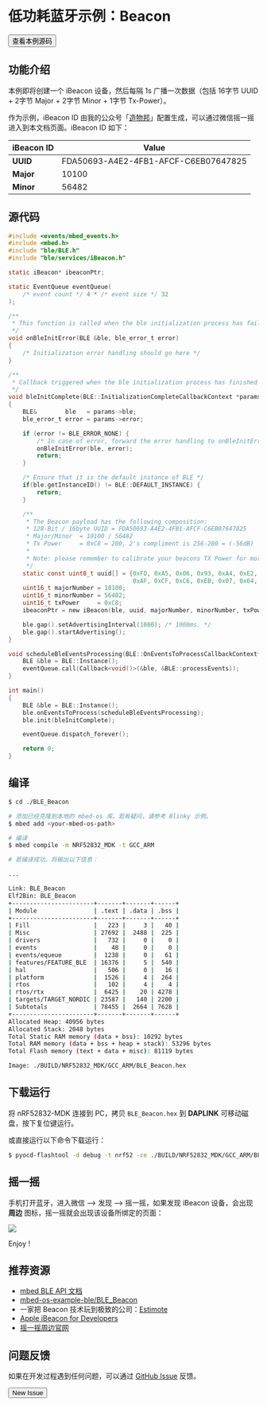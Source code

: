 # 低功耗蓝牙示例：Beacon

<a href="https://github.com/makerdiary/mbed-os-example-ble/tree/master/BLE_Beacon"><button data-md-color-primary="indigo">查看本例源码</button></a>

## 功能介绍
本例即将创建一个 iBeacon 设备，然后每隔 1s 广播一次数据（包括 16字节 UUID + 2字节 Major + 2字节 Minor + 1字节 Tx-Power）。

作为示例，iBeacon ID 由我的公众号「[造物邦](http://weixin.sogou.com/weixin?type=1&query=zaowubang&ie=utf8)」配置生成，可以通过微信摇一摇进入到本文档页面。iBeacon ID 如下：

| iBeacon ID | Value |
| ---------- | ----- |
| **UUID**   | FDA50693-A4E2-4FB1-AFCF-C6EB07647825 |
| **Major**  | 10100 |
| **Minor**  | 56482 |


## 源代码

``` c
#include <events/mbed_events.h>
#include <mbed.h>
#include "ble/BLE.h"
#include "ble/services/iBeacon.h"

static iBeacon* ibeaconPtr;

static EventQueue eventQueue(
    /* event count */ 4 * /* event size */ 32    
);

/**
 * This function is called when the ble initialization process has failled
 */
void onBleInitError(BLE &ble, ble_error_t error)
{
    /* Initialization error handling should go here */
}

/**
 * Callback triggered when the ble initialization process has finished
 */
void bleInitComplete(BLE::InitializationCompleteCallbackContext *params)
{
    BLE&        ble   = params->ble;
    ble_error_t error = params->error;

    if (error != BLE_ERROR_NONE) {
        /* In case of error, forward the error handling to onBleInitError */
        onBleInitError(ble, error);
        return;
    }

    /* Ensure that it is the default instance of BLE */
    if(ble.getInstanceID() != BLE::DEFAULT_INSTANCE) {
        return;
    }

    /**
     * The Beacon payload has the following composition:
     * 128-Bit / 16byte UUID = FDA50693-A4E2-4FB1-AFCF-C6EB07647825
     * Major/Minor  = 10100 / 56482
     * Tx Power     = 0xC8 = 200, 2's compliment is 256-200 = (-56dB)
     *
     * Note: please remember to calibrate your beacons TX Power for more accurate results.
     */
    static const uint8_t uuid[] = {0xFD, 0xA5, 0x06, 0x93, 0xA4, 0xE2, 0x4F, 0xB1,
                                   0xAF, 0xCF, 0xC6, 0xEB, 0x07, 0x64, 0x78, 0x25};
    uint16_t majorNumber = 10100;
    uint16_t minorNumber = 56482;
    uint16_t txPower     = 0xC8;
    ibeaconPtr = new iBeacon(ble, uuid, majorNumber, minorNumber, txPower);

    ble.gap().setAdvertisingInterval(1000); /* 1000ms. */
    ble.gap().startAdvertising();
}

void scheduleBleEventsProcessing(BLE::OnEventsToProcessCallbackContext* context) {
    BLE &ble = BLE::Instance();
    eventQueue.call(Callback<void()>(&ble, &BLE::processEvents));
}

int main()
{
    BLE &ble = BLE::Instance();
    ble.onEventsToProcess(scheduleBleEventsProcessing);
    ble.init(bleInitComplete);

    eventQueue.dispatch_forever();

    return 0;
}
```


## 编译

``` sh
$ cd ./BLE_Beacon

# 添加已经克隆到本地的 mbed-os 库。若有疑问，请参考 Blinky 示例。
$ mbed add <your-mbed-os-path>

# 编译
$ mbed compile -m NRF52832_MDK -t GCC_ARM

# 若编译成功，将输出以下信息：

...

Link: BLE_Beacon
Elf2Bin: BLE_Beacon
+-----------------------+-------+-------+------+
| Module                | .text | .data | .bss |
+-----------------------+-------+-------+------+
| Fill                  |   223 |     3 |   40 |
| Misc                  | 27692 |  2488 |  225 |
| drivers               |   732 |     0 |    0 |
| events                |    48 |     0 |    0 |
| events/equeue         |  1238 |     0 |   61 |
| features/FEATURE_BLE  | 16376 |     5 |  540 |
| hal                   |   506 |     0 |   16 |
| platform              |  1526 |     4 |  264 |
| rtos                  |   102 |     4 |    4 |
| rtos/rtx              |  6425 |    20 | 4278 |
| targets/TARGET_NORDIC | 23587 |   140 | 2200 |
| Subtotals             | 78455 |  2664 | 7628 |
+-----------------------+-------+-------+------+
Allocated Heap: 40956 bytes
Allocated Stack: 2048 bytes
Total Static RAM memory (data + bss): 10292 bytes
Total RAM memory (data + bss + heap + stack): 53296 bytes
Total Flash memory (text + data + misc): 81119 bytes

Image: ./BUILD/NRF52832_MDK/GCC_ARM/BLE_Beacon.hex
```

## 下载运行
将 nRF52832-MDK 连接到 PC，拷贝 `BLE_Beacon.hex` 到 **DAPLINK** 可移动磁盘，按下复位键运行。

或直接运行以下命令下载运行：

``` sh
$ pyocd-flashtool -d debug -t nrf52 -ce ./BUILD/NRF52832_MDK/GCC_ARM/BLE_Beacon.hex

```

## 摇一摇
手机打开蓝牙，进入微信 --> 发现 --> 摇一摇，如果发现 iBeacon 设备，会出现 **周边** 图标，摇一摇就会出现该设备所绑定的页面：

![](https://img.makerdiary.co/wiki/nrf52832mdk/mbed-beacon-weixin-wiki.png)

Enjoy !

## 推荐资源
* [mbed BLE API 文档](https://docs.mbed.com/docs/mbed-os-api-reference/en/latest/APIs/communication/ble/)
* [mbed-os-example-ble/BLE_Beacon](https://github.com/makerdiary/mbed-os-example-ble/tree/master/BLE_Beacon)
* 一家把 Beacon 技术玩到极致的公司：[Estimote](http://developer.estimote.com/)
* [Apple iBeacon for Developers](https://developer.apple.com/ibeacon/)
* [摇一摇周边官网](https://zb.weixin.qq.com/)

## 问题反馈

如果在开发过程遇到任何问题，可以通过 [GitHub Issue](https://github.com/makerdiary/nrf52832-mdk/issues) 反馈。

<a href="https://github.com/makerdiary/nrf52832-mdk/issues/new"><button data-md-color-primary="green">New Issue</button></a>


